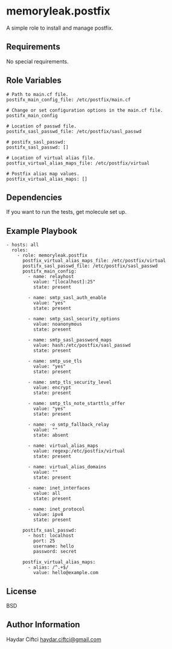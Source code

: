 memoryleak.postfix
==================

A simple role to install and manage postfix.

Requirements
------------
No special requirements.

Role Variables
--------------
```
# Path to main.cf file.
postifx_main_config_file: /etc/postfix/main.cf
```
```
# Change or set configuration options in the main.cf file.
postifx_main_config
```
```
# Location of passwd file.
postifx_sasl_passwd_file: /etc/postfix/sasl_passwd
```
```
# postifx_sasl_passwd:
postifx_sasl_passwd: []
```

```
# Location of virtual alias file.
postfix_virtual_alias_maps_file: /etc/postfix/virtual
```
```
# Postfix alias map values.
postfix_virtual_alias_maps: []
```

Dependencies
------------

If you want to run the tests, get molecule set up.

Example Playbook
----------------

```
- hosts: all
  roles:
    - role: memoryleak.postfix
      postfix_virtual_alias_maps_file: /etc/postfix/virtual
      postifx_sasl_passwd_file: /etc/postfix/sasl_passwd
      postifx_main_config:
        - name: relayhost
          value: "[localhost]:25"
          state: present

        - name: smtp_sasl_auth_enable
          value: "yes"
          state: present

        - name: smtp_sasl_security_options
          value: noanonymous
          state: present

        - name: smtp_sasl_password_maps
          value: hash:/etc/postfix/sasl_passwd
          state: present

        - name: smtp_use_tls
          value: "yes"
          state: present

        - name: smtp_tls_security_level
          value: encrypt
          state: present

        - name: smtp_tls_note_starttls_offer
          value: "yes"
          state: present

        - name: -o smtp_fallback_relay
          value: ""
          state: absent

        - name: virtual_alias_maps
          value: regexp:/etc/postfix/virtual
          state: present

        - name: virtual_alias_domains
          value: ""
          state: present

        - name: inet_interfaces
          value: all
          state: present

        - name: inet_protocol
          value: ipv4
          state: present

      postifx_sasl_passwd:
        - host: localhost
          port: 25
          username: hello
          password: secret

      postfix_virtual_alias_maps:
        - alias: /^.+$/
          value: hello@example.com

```

License
-------

BSD

Author Information
------------------

Haydar Ciftci <haydar.ciftci@gmail.com>

